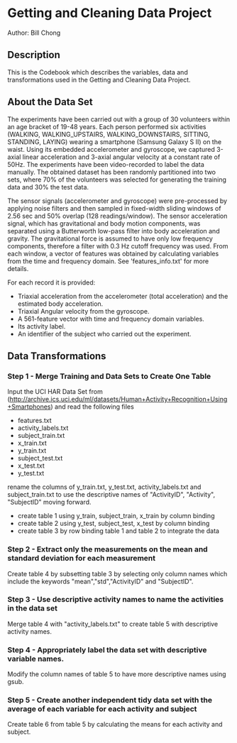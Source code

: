 # Getting and Cleaning Data Project
Author: Bill Chong

## Description
This is the Codebook which describes the variables, data and transformations used in the Getting and Cleaning Data Project.

## About the Data Set

The experiments have been carried out with a group of 30 volunteers within an age bracket of 19-48 years. Each person performed six activities (WALKING, WALKING_UPSTAIRS, WALKING_DOWNSTAIRS, SITTING, STANDING, LAYING) 
wearing a smartphone (Samsung Galaxy S II) on the waist. Using its embedded accelerometer and gyroscope, we captured 3-axial linear acceleration and 3-axial angular velocity at a constant rate of 50Hz. 
The experiments have been video-recorded to label the data manually. The obtained dataset has been randomly partitioned into two sets, where 70% of the volunteers was selected for generating the training 
data and 30% the test data. 

The sensor signals (accelerometer and gyroscope) were pre-processed by applying noise filters and then sampled in fixed-width sliding windows of 2.56 sec and 50% overlap (128 readings/window). The sensor acceleration signal, which has gravitational and body motion components, was separated using a Butterworth low-pass filter into body acceleration and gravity. The gravitational force is assumed to have only low frequency components, therefore a filter with 0.3 Hz cutoff frequency was used. From each window, a vector of features was obtained by calculating variables from the time and frequency domain. See 'features_info.txt' for more details. 

For each record it is provided:

- Triaxial acceleration from the accelerometer (total acceleration) and the estimated body acceleration.
- Triaxial Angular velocity from the gyroscope. 
- A 561-feature vector with time and frequency domain variables. 
- Its activity label. 
- An identifier of the subject who carried out the experiment.


## Data Transformations

### Step 1 - Merge Training and Data Sets to Create One Table

Input the UCI HAR Data Set from (http://archive.ics.uci.edu/ml/datasets/Human+Activity+Recognition+Using+Smartphones) and read the following files

- features.txt
- activity_labels.txt
- subject_train.txt
- x_train.txt
- y_train.txt
- subject_test.txt
- x_test.txt
- y_test.txt

rename the columns of y_train.txt, y_test.txt, activity_labels.txt and subject_train.txt to use the descriptive names of "ActivityID", "Activity", "SubjectID" moving forward.

- create table 1 using y_train, subject_train, x_train by column binding
- create table 2 using y_test, subject_test, x_test by column binding
- create table 3 by row binding table 1 and table 2 to integrate the data

### Step 2 - Extract only the measurements on the mean and standard deviation for each measurement

Create table 4 by subsetting table 3 by selecting only column names which include the keywords "mean","std","ActivityID" and "SubjectID".

### Step 3 - Use descriptive activity names to name the activities in the data set

Merge table 4 with "activity_labels.txt" to create table 5 with descriptive activity names.

### Step 4 - Appropriately label the data set with descriptive variable names. 

Modify the column names of table 5 to have more descriptive names using gsub.

### Step 5 - Create another independent tidy data set with the average of each variable for each activity and subject

Create table 6 from table 5 by calculating the means for each activity and subject.
